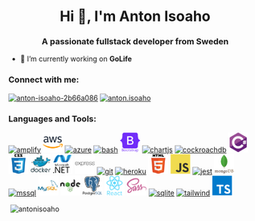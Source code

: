 <h1 align="center">Hi 👋, I'm Anton Isoaho</h1>
<h3 align="center">A passionate fullstack developer from Sweden</h3>

- 🔭 I’m currently working on **GoLife**

<h3 align="left">Connect with me:</h3>
<p align="left">
<a href="https://linkedin.com/in/anton-isoaho-2b66a086" target="blank"><img align="center" src="https://raw.githubusercontent.com/rahuldkjain/github-profile-readme-generator/master/src/images/icons/Social/linked-in-alt.svg" alt="anton-isoaho-2b66a086" height="30" width="40" /></a> 
<a href="https://fb.com/anton.isoaho" target="blank"><img align="center" src="https://raw.githubusercontent.com/rahuldkjain/github-profile-readme-generator/master/src/images/icons/Social/facebook.svg" alt="anton.isoaho" height="30" width="40" /></a> 
</p>

<h3 align="left">Languages and Tools:</h3>
<p align="left"> <a href="https://aws.amazon.com/amplify/" target="blank"><img src="https://docs.amplify.aws/assets/logo-dark.svg" alt="amplify" width="40" height="40"/></a> <a href="https://aws.amazon.com" target="blank"><img src="https://raw.githubusercontent.com/devicons/devicon/master/icons/amazonwebservices/amazonwebservices-original-wordmark.svg" alt="aws" width="40" height="40"/></a> <a href="https://azure.microsoft.com/en-in/" target="blank"><img src="https://www.vectorlogo.zone/logos/microsoft_azure/microsoft_azure-icon.svg" alt="azure" width="40" height="40"/></a> <a href="https://www.gnu.org/software/bash/" target="blank"><img src="https://www.vectorlogo.zone/logos/gnu_bash/gnu_bash-icon.svg" alt="bash" width="40" height="40"/></a> <a href="https://getbootstrap.com" target="blank"><img src="https://raw.githubusercontent.com/devicons/devicon/master/icons/bootstrap/bootstrap-plain-wordmark.svg" alt="bootstrap" width="40" height="40"/></a> <a href="https://www.chartjs.org" target="blank"><img src="https://www.chartjs.org/media/logo-title.svg" alt="chartjs" width="40" height="40"/></a> <a href="https://www.cockroachlabs.com/product/cockroachdb/" target="blank"><img src="https://cdn.worldvectorlogo.com/logos/cockroachdb.svg" alt="cockroachdb" width="40" height="40"/></a> <a href="https://www.w3schools.com/cs/" target="blank"><img src="https://raw.githubusercontent.com/devicons/devicon/master/icons/csharp/csharp-original.svg" alt="csharp" width="40" height="40"/></a> <a href="https://www.w3schools.com/css/" target="blank"><img src="https://raw.githubusercontent.com/devicons/devicon/master/icons/css3/css3-original-wordmark.svg" alt="css3" width="40" height="40"/></a> <a href="https://www.docker.com/" target="blank"><img src="https://raw.githubusercontent.com/devicons/devicon/master/icons/docker/docker-original-wordmark.svg" alt="docker" width="40" height="40"/></a> <a href="https://dotnet.microsoft.com/" target="blank"><img src="https://raw.githubusercontent.com/devicons/devicon/master/icons/dot-net/dot-net-original-wordmark.svg" alt="dotnet" width="40" height="40"/></a> <a href="https://expressjs.com" target="blank"><img src="https://raw.githubusercontent.com/devicons/devicon/master/icons/express/express-original-wordmark.svg" alt="express" width="40" height="40"/></a> <a href="https://git-scm.com/" target="blank"><img src="https://www.vectorlogo.zone/logos/git-scm/git-scm-icon.svg" alt="git" width="40" height="40"/></a> <a href="https://heroku.com" target="blank"><img src="https://www.vectorlogo.zone/logos/heroku/heroku-icon.svg" alt="heroku" width="40" height="40"/></a> <a href="https://www.w3.org/html/" target="blank"><img src="https://raw.githubusercontent.com/devicons/devicon/master/icons/html5/html5-original-wordmark.svg" alt="html5" width="40" height="40"/></a> <a href="https://developer.mozilla.org/en-US/docs/Web/JavaScript" target="blank"><img src="https://raw.githubusercontent.com/devicons/devicon/master/icons/javascript/javascript-original.svg" alt="javascript" width="40" height="40"/></a> <a href="https://jestjs.io" target="blank"><img src="https://www.vectorlogo.zone/logos/jestjsio/jestjsio-icon.svg" alt="jest" width="40" height="40"/></a> <a href="https://www.mongodb.com/" target="blank"><img src="https://raw.githubusercontent.com/devicons/devicon/master/icons/mongodb/mongodb-original-wordmark.svg" alt="mongodb" width="40" height="40"/></a> <a href="https://www.microsoft.com/en-us/sql-server" target="blank"><img src="https://www.svgrepo.com/show/303229/microsoft-sql-server-logo.svg" alt="mssql" width="40" height="40"/></a> <a href="https://www.mysql.com/" target="blank"><img src="https://raw.githubusercontent.com/devicons/devicon/master/icons/mysql/mysql-original-wordmark.svg" alt="mysql" width="40" height="40"/></a> <a href="https://nodejs.org" target="blank"><img src="https://raw.githubusercontent.com/devicons/devicon/master/icons/nodejs/nodejs-original-wordmark.svg" alt="nodejs" width="40" height="40"/></a> <a href="https://www.postgresql.org" target="blank"><img src="https://raw.githubusercontent.com/devicons/devicon/master/icons/postgresql/postgresql-original-wordmark.svg" alt="postgresql" width="40" height="40"/></a> <a href="https://reactjs.org/" target="blank"><img src="https://raw.githubusercontent.com/devicons/devicon/master/icons/react/react-original-wordmark.svg" alt="react" width="40" height="40"/></a> <a href="https://sass-lang.com" target="blank"><img src="https://raw.githubusercontent.com/devicons/devicon/master/icons/sass/sass-original.svg" alt="sass" width="40" height="40"/></a> <a href="https://www.sqlite.org/" target="blank"><img src="https://www.vectorlogo.zone/logos/sqlite/sqlite-icon.svg" alt="sqlite" width="40" height="40"/></a> <a href="https://tailwindcss.com/" target="blank"><img src="https://www.vectorlogo.zone/logos/tailwindcss/tailwindcss-icon.svg" alt="tailwind" width="40" height="40"/></a> <a href="https://www.typescriptlang.org/" target="blank"><img src="https://raw.githubusercontent.com/devicons/devicon/master/icons/typescript/typescript-original.svg" alt="typescript" width="40" height="40"/></a> </p>

<p>&nbsp;<img align="center" src="https://github-readme-stats.vercel.app/api?username=antonisoaho&show_icons=true&locale=en" alt="antonisoaho" /></p>
